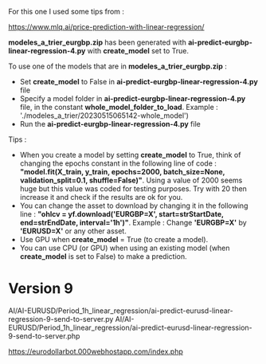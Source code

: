 
For this one I used some tips from :

https://www.mlq.ai/price-prediction-with-linear-regression/

**modeles_a_trier_eurgbp.zip** has been generated with **ai-predict-eurgbp-linear-regression-4.py** with **create_model** set to True.

To use one of the models that are in **modeles_a_trier_eurgbp.zip** :

- Set **create_model** to False in **ai-predict-eurgbp-linear-regression-4.py** file
- Specify a model folder in **ai-predict-eurgbp-linear-regression-4.py** file, in the constant **whole_model_folder_to_load**. Example : './modeles_a_trier/20230515065142-whole_model')
- Run the **ai-predict-eurgbp-linear-regression-4.py** file

Tips :
- When you create a model by setting **create_model** to True, think of changing the epochs constant in the following line of code : **"model.fit(X_train, y_train, epochs=2000, batch_size=None, validation_split=0.1, shuffle=False)"**. Using a value of 2000 seems huge but this value was coded for testing purposes. Try with 20 then increase it and check if the results are ok for you.
- You can change the asset to download by changing it in the following line : **"ohlcv = yf.download('EURGBP=X', start=strStartDate, end=strEndDate, interval='1h')"**. Example : Change **'EURGBP=X'** by **'EURUSD=X'** or any other asset.
- Use GPU when **create_model** = True (to create a model).
- You can use CPU (or GPU) when using an existing model (when **create_model** is set to False) to make a prediction.

# Version 9 #
AI/AI-EURUSD/Period_1h_linear_regression/ai-predict-eurusd-linear-regression-9-send-to-server.py
AI/AI-EURUSD/Period_1h_linear_regression/ai-predict-eurusd-linear-regression-9-send-to-server.php

https://eurodollarbot.000webhostapp.com/index.php
